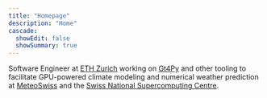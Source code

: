```yaml
---
title: "Homepage"
description: "Home"
cascade:
  showEdit: false
  showSummary: true
---
```

Software Engineer at [ETH Zurich](https://ethz.ch/de.html) working on [Gt4Py](https://github.com/GridTools/gt4py) and other tooling to facilitate GPU-powered climate modeling and numerical weather prediction at [MeteoSwiss](https://www.meteoschweiz.admin.ch/) and the [Swiss National Supercomputing Centre](https://www.cscs.ch/).
